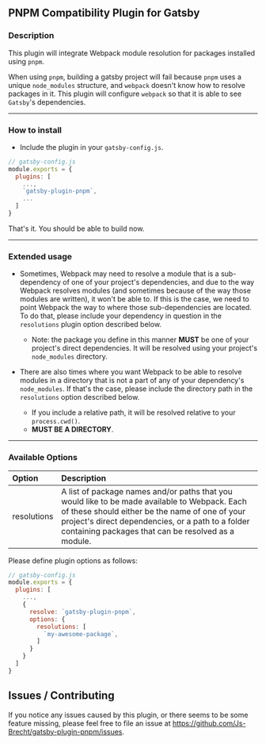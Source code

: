 ## PNPM Compatibility Plugin for Gatsby

### Description

This plugin will integrate Webpack module resolution for packages installed
using `pnpm`.

When using `pnpm`, building a gatsby project will fail because `pnpm` uses a unique
`node_modules` structure, and `webpack` doesn't know how to resolve packages in it.
This plugin will configure `webpack` so that it is able to see `Gatsby`'s dependencies.

---

### How to install

* Include the plugin in your `gatsby-config.js`.

```js
// gatsby-config.js
module.exports = {
  plugins: [
    ...,
    `gatsby-plugin-pnpm`,
    ...
  ]
}
```

That's it.  You should be able to build now.

---

### Extended usage

* Sometimes, Webpack may need to resolve a module that is a sub-dependency of one of your
project's dependencies, and due to the way Webpack resolves modules (and sometimes because of
the way those modules are written), it won't be able to.  If this is the case, we need to point
Webpack the way to where those sub-dependencies are located.  To do that, please include your
dependency in question in the `resolutions` plugin option described below.

  * Note: the package you define in this manner **MUST** be one of your project's direct
  dependencies.  It will be resolved using your project's `node_modules` directory.

* There are also times where you want Webpack to be able to resolve modules in a directory that
is not a part of any of your dependency's `node_modules`.  If that's the case, please include
the directory path in the `resolutions` option described below.
  * If you include a relative path, it will be resolved relative to your `process.cwd()`.
  * **MUST BE A DIRECTORY**.

---

### Available Options

| Option    | Description |
|:----------|:------------|
| resolutions  | A list of package names and/or paths that you would like to be made available to Webpack.  Each of these should either be the name of one of your project's direct dependencies, or a path to a folder containing packages that can be resolved as a module.

Please define plugin options as follows:

```js
// gatsby-config.js
module.exports = {
  plugins: [
    ...,
    {
      resolve: `gatsby-plugin-pnpm`,
      options: {
        resolutions: [
          `my-awesome-package`,
        ]
      }
    }
  ]
}
```

## Issues / Contributing

If you notice any issues caused by this plugin, or there seems to be some feature missing,
please feel free to file an issue at <https://github.com/Js-Brecht/gatsby-plugin-pnpm/issues>.